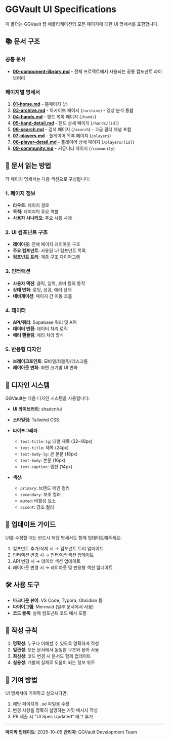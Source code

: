 # GGVault UI Specifications

이 폴더는 GGVault 웹 애플리케이션의 모든 페이지에 대한 UI 명세서를 포함합니다.

## 📚 문서 구조

### 공통 문서
- **[00-component-library.md](./00-component-library.md)** - 전체 프로젝트에서 사용되는 공통 컴포넌트 라이브러리

### 페이지별 명세서
1. **[01-home.md](./01-home.md)** - 홈페이지 (`/`)
2. **[03-archive.md](./03-archive.md)** - 아카이브 페이지 (`/archive`) - 영상 분석 통합
3. **[04-hands.md](./04-hands.md)** - 핸드 목록 페이지 (`/hands`)
4. **[05-hand-detail.md](./05-hand-detail.md)** - 핸드 상세 페이지 (`/hands/[id]`)
5. **[06-search.md](./06-search.md)** - 검색 페이지 (`/search`) - 고급 필터 패널 포함
6. **[07-players.md](./07-players.md)** - 플레이어 목록 페이지 (`/players`)
7. **[08-player-detail.md](./08-player-detail.md)** - 플레이어 상세 페이지 (`/players/[id]`)
8. **[09-community.md](./09-community.md)** - 커뮤니티 페이지 (`/community`)

## 📖 문서 읽는 방법

각 페이지 명세서는 다음 섹션으로 구성됩니다:

### 1. 페이지 정보
- **라우트**: 페이지 경로
- **목적**: 페이지의 주요 역할
- **사용자 시나리오**: 주요 사용 사례

### 2. UI 컴포넌트 구조
- **레이아웃**: 전체 페이지 레이아웃 구조
- **주요 컴포넌트**: 사용된 UI 컴포넌트 목록
- **컴포넌트 트리**: 계층 구조 다이어그램

### 3. 인터랙션
- **사용자 액션**: 클릭, 입력, 호버 등의 동작
- **상태 변화**: 로딩, 성공, 에러 상태
- **네비게이션**: 페이지 간 이동 흐름

### 4. 데이터
- **API/쿼리**: Supabase 쿼리 및 API
- **데이터 변환**: 데이터 처리 로직
- **에러 핸들링**: 에러 처리 방식

### 5. 반응형 디자인
- **브레이크포인트**: 모바일/태블릿/데스크톱
- **레이아웃 변화**: 화면 크기별 UI 변화

## 🎨 디자인 시스템

GGVault는 다음 디자인 시스템을 사용합니다:

- **UI 라이브러리**: shadcn/ui
- **스타일링**: Tailwind CSS
- **타이포그래피**:
  - `text-title-lg`: 대형 제목 (32-48px)
  - `text-title`: 제목 (24px)
  - `text-body-lg`: 큰 본문 (18px)
  - `text-body`: 본문 (16px)
  - `text-caption`: 캡션 (14px)

- **색상**:
  - `primary`: 브랜드 메인 컬러
  - `secondary`: 보조 컬러
  - `muted`: 비활성 요소
  - `accent`: 강조 컬러

## 🔄 업데이트 가이드

UI를 수정할 때는 반드시 해당 명세서도 함께 업데이트해주세요:

1. 컴포넌트 추가/삭제 시 → 컴포넌트 트리 업데이트
2. 인터랙션 변경 시 → 인터랙션 섹션 업데이트
3. API 변경 시 → 데이터 섹션 업데이트
4. 레이아웃 변경 시 → 레이아웃 및 반응형 섹션 업데이트

## 🛠 사용 도구

- **마크다운 뷰어**: VS Code, Typora, Obsidian 등
- **다이어그램**: Mermaid (일부 문서에서 사용)
- **코드 블록**: 실제 컴포넌트 코드 예시 포함

## 📝 작성 규칙

1. **명확성**: 누구나 이해할 수 있도록 명확하게 작성
2. **일관성**: 모든 문서에서 동일한 구조와 용어 사용
3. **최신성**: 코드 변경 시 문서도 함께 업데이트
4. **실용성**: 개발에 실제로 도움이 되는 정보 위주

## 🤝 기여 방법

UI 명세서에 기여하고 싶으시다면:

1. 해당 페이지의 `.md` 파일을 수정
2. 변경 사항을 명확히 설명하는 커밋 메시지 작성
3. PR 제출 시 "UI Spec Updated" 태그 추가

---

**마지막 업데이트**: 2025-10-05
**관리자**: GGVault Development Team
